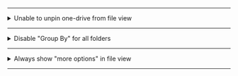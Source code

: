 
<!--   
<details> 
<summary>Text</summary>  

Content

</details>
-->

--------------------------------------------------------------------

<details> 
<summary>Unable to unpin one-drive from file view</summary>  

1. Click on Start, search for command prompter
2. Right-click on and select "Run as Administrator"
3. Paste the following command:  
```
del "%AppData%\Microsoft\Windows\Recent\AutomaticDestinations\f01b4d95cf55d32a.automaticDestinations-ms"
```  

</details>

--------------------------------------------------------------------

<details> 
<summary>Disable "Group By" for all folders</summary>  

1. Download [WinSetView](https://github.com/LesFerch/WinSetView)  
2. Extract, run and hit "Submit"  

</details>

--------------------------------------------------------------------

<details> 
<summary>Always show "more options" in file view</summary>  

1. Click on Start, search for command prompter
2. Right-click on and select "Run as Administrator"
3. Paste the following command:  
```
@echo off
reg.exe add "HKCU\Software\Classes\CLSID\{86ca1aa0-34aa-4e8b-a509-50c905bae2a2}\InprocServer32" /f
EXIT
``` 
4. Open task manager (Ctrl + Alt + Esc)  
5. Open "details" view and close `explorer.exe`  
6. Click "run new task" and type `explorer.exe` 

</details>

--------------------------------------------------------------------






